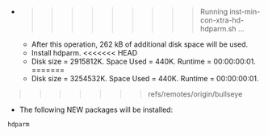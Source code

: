 * >>>>>>>>> Running inst-min-con-xtra-hd-hdparm.sh ...
  * After this operation, 262 kB of additional disk space will be used.
  * Install hdparm.
<<<<<<< HEAD
  * Disk size = 2915812K. Space Used = 440K. Runtime = 00:00:00:01.
=======
  * Disk size = 3254532K. Space Used = 440K. Runtime = 00:00:00:01.
>>>>>>> refs/remotes/origin/bullseye
  * The following NEW packages will be installed:
  ```bash
hdparm
  ```
